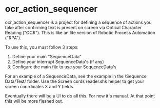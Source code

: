 # ocr_action_sequencer

ocr_action_sequencer is a project for defining a sequence of actions you take after confirming text is present on screen via
Optical Character Reading ("OCR"). This is like an lite version of Robotic Process Automation ("RPA").

To use this, you must follow 3 steps:

1. Define your main "SequenceData"
2. Define your interrupt SequenceData's (if any)
3. Configure the main file to use your SequenceData's

For an example of a SequenceData, see the example in the /Sequence Data/Test/ folder. 
Use the Screen cords reader.shk helper to get your screen coordinates X and Y fields.

Eventually there will be a UI to do all this. For now it's manual. At that point this will be more fleshed out.